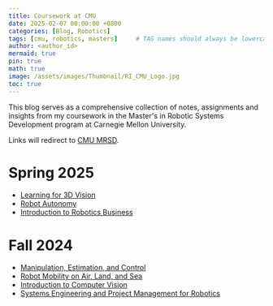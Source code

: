 ```yaml
---
title: Coursework at CMU
date: 2025-02-07 00:00:00 +0800
categories: [Blog, Robotics]
tags: [cmu, robotics, masters]     # TAG names should always be lowercase
author: <author_id>
mermaid: true
pin: true
math: true
image: /assets/images/Thumbnail/RI_CMU_Logo.jpg
toc: true
---
```


This blog serves as a comprehensive collection of notes, assignments and insights from my coursework in the Master's in Robotic Systems Development program at Carnegie Mellon University.

Links will redirect to [CMU MRSD](https://bhaswanth-a.github.io/cmu/).

# Spring 2025
- [Learning for 3D Vision](https://bhaswanth-a.github.io/posts/learning-3d-vision-25/)
- [Robot Autonomy](https://bhaswanth-a.github.io/posts/robot-autonomy-25/)
- [Introduction to Robotics Business](https://bhaswanth-a.github.io/posts/intro-robotics-business-25/)
  

# Fall 2024
- [Manipulation, Estimation, and Control](https://bhaswanth-a.github.io/posts/mec-24/)
- [Robot Mobility on Air, Land, and Sea](https://bhaswanth-a.github.io/posts/mobility-24/)
- [Introduction to Computer Vision](https://bhaswanth-a.github.io/posts/computer-vision-24/)
- [Systems Engineering and Project Management for Robotics](https://bhaswanth-a.github.io/posts/systems-engineering-24/)

